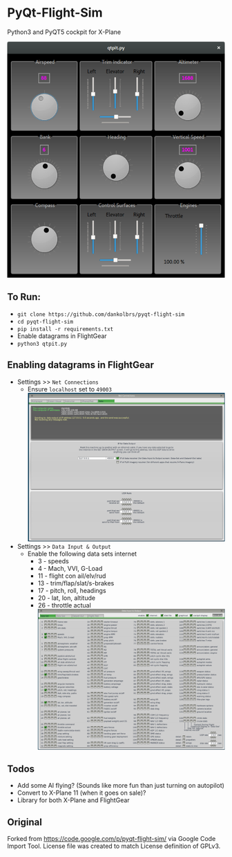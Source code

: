 # PyQt-Flight-Sim
Python3 and PyQT5 cockpit for X-Plane

![qtpit.py](images/qtpit.png)

## To Run:
* `git clone https://github.com/dankolbrs/pyqt-flight-sim`
* `cd pyqt-flight-sim`
* `pip install -r requirements.txt`
* Enable datagrams in FlightGear
* `python3 qtpit.py`

## Enabling datagrams in FlightGear
* Settings >> `Net Connections`
  * Ensure `localhost` set to `49003`
![Net Connections](images/xplane_netconnections.png)
* Settings >> `Data Input & Output`
  * Enable the following data sets internet
    * 3 - speeds
    * 4 - Mach, VVI, G-Load
    * 11 - flight con ail/elv/rud
    * 13 - trim/flap/slat/s-brakes
    * 17 - pitch, roll, headings
    * 20 - lat, lon, altitude
    * 26 - throttle actual
![Data Sets](images/xplanedata.png)

## Todos
* Add some AI flying? (Sounds like more fun than just turning on autopilot)
* Convert to X-Plane 11 (when it goes on sale)?
* Library for both X-Plane and FlightGear

## Original
Forked from https://code.google.com/p/pyqt-flight-sim/ via Google Code Import Tool.
License file was created to match License definition of GPLv3.
